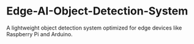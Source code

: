 # Edge-AI-Object-Detection-System
A lightweight object detection system optimized for edge devices like Raspberry Pi and Arduino.
